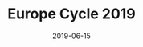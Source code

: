 ---
series: "Europe 2019"
layout: cycle-trip-overview
title: Europe Cycle 2019
date: "2019-06-15"
draft: false
gallery: true
imageTag: europe-cycle-2019-sweden
komootCollectionId: 1053798 
categories: ["Europe 2019", "Holidays"]
---